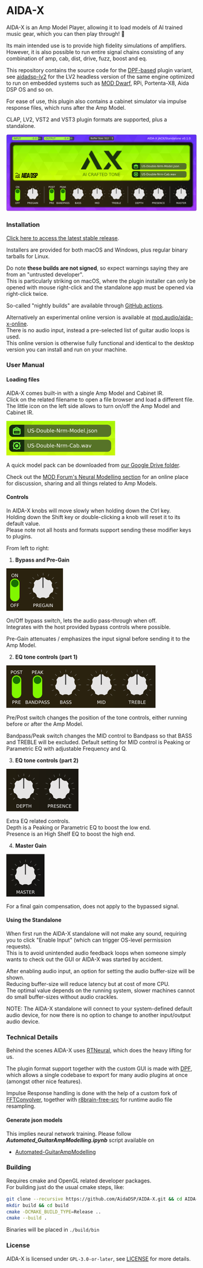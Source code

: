 # AIDA-X

AIDA-X is an Amp Model Player, allowing it to load models of AI trained music gear, which you can then play through! 🎸

Its main intended use is to provide high fidelity simulations of amplifiers.  
However, it is also possible to run entire signal chains consisting of any combination of amp, cab, dist, drive, fuzz, boost and eq.

This repository contains the source code for the [DPF-based](https://github.com/DISTRHO/DPF) plugin variant, see [aidadsp-lv2](https://github.com/AidaDSP/aidadsp-lv2) for the LV2 headless version of the same engine optimized to run on embedded systems such as [MOD Dwarf](https://mod.audio/dwarf/), RPi, Portenta-X8, Aida DSP OS and so on.

For ease of use, this plugin also contains a cabinet simulator via impulse response files, which runs after the Amp Model.

CLAP, LV2, VST2 and VST3 plugin formats are supported, plus a standalone.

![screenshot](docs/Screenshot.png "Screenshot")

### Installation ###

[Click here to access the latest stable release](https://github.com/AidaDSP/AIDA-X/releases/latest).

Installers are provided for both macOS and Windows, plus regular binary tarballs for Linux.

Do note **these builds are not signed**, so expect warnings saying they are from an "untrusted developer".  
This is particularly striking on macOS, where the plugin installer can only be opened with mouse right-click and the standalone app must be opened via right-click twice.

So-called "nightly builds" are available through [GitHub actions](https://github.com/AidaDSP/AIDA-X/actions/workflows/build.yml).

Alternatively an experimental online version is available at [mod.audio/aida-x-online](https://mod.audio/aida-x-online/).  
There is no audio input, instead a pre-selected list of guitar audio loops is used.  
This online version is otherwise fully functional and identical to the desktop version you can install and run on your machine.

### User Manual ###

#### Loading files ####

AIDA-X comes built-in with a single Amp Model and Cabinet IR.  
Click on the related filename to open a file browser and load a different file.  
The little icon on the left side allows to turn on/off the Amp Model and Cabinet IR.

<img height="91" alt="image" src="https://raw.githubusercontent.com/AidaDSP/AIDA-X/main/docs/Screenshot-files.png">

A quick model pack can be downloaded from [our Google Drive folder](https://drive.google.com/drive/folders/18MwNhuo9fjK8hlne6SAdhpGtL4bWsVz-).

Check out the [MOD Forum's Neural Modelling section](https://forum.mod.audio/c/neural/62) for an online place for discussion, sharing and all things related to Amp Models.

#### Controls ####

In AIDA-X knobs will move slowly when holding down the Ctrl key.  
Holding down the Shift key or double-clicking a knob will reset it to its default value.  
Please note not all hosts and formats support sending these modifier keys to plugins.

From left to right:

1. **Bypass and Pre-Gain**

<img height="112" alt="image" src="https://raw.githubusercontent.com/AidaDSP/AIDA-X/main/docs/Screenshot-params-1.png">

On/Off bypass switch, lets the audio pass-through when off.  
Integrates with the host provided bypass controls where possible.

Pre-Gain attenuates / emphasizes the input signal before sending it to the Amp Model.

2. **EQ tone controls (part 1)**

<img height="112" alt="image" src="https://raw.githubusercontent.com/AidaDSP/AIDA-X/main/docs/Screenshot-params-2.png">

Pre/Post switch changes the position of the tone controls, either running before or after the Amp Model.

Bandpass/Peak switch changes the MID control to Bandpass so that BASS and TREBLE will be excluded. Default setting for MID control is Peaking or Parametric EQ with adjustable Frequency and Q.

3. **EQ tone controls (part 2)**

<img height="112" alt="image" src="https://raw.githubusercontent.com/AidaDSP/AIDA-X/main/docs/Screenshot-params-3.png">

Extra EQ related controls.  
Depth is a Peaking or Parametric EQ to boost the low end.  
Presence is an High Shelf EQ to boost the high end.

4. **Master Gain**

<img height="112" alt="image" src="https://raw.githubusercontent.com/AidaDSP/AIDA-X/main/docs/Screenshot-params-4.png">

For a final gain compensation, does not apply to the bypassed signal.

#### Using the Standalone ####

When first run the AIDA-X standalone will not make any sound, requiring you to click "Enable Input" (which can trigger OS-level permission requests).  
This is to avoid unintended audio feedback loops when someone simply wants to check out the GUI or AIDA-X was started by accident.

After enabling audio input, an option for setting the audio buffer-size will be shown.  
Reducing buffer-size will reduce latency but at cost of more CPU.  
The optimal value depends on the running system, slower machines cannot do small buffer-sizes without audio crackles.

NOTE: The AIDA-X standalone will connect to your system-defined default audio device, for now there is no option to change to another input/output audio device.

### Technical Details ###

Behind the scenes AIDA-X uses [RTNeural](https://github.com/jatinchowdhury18/RTNeural), which does the heavy lifting for us.

The plugin format support together with the custom GUI is made with [DPF](https://github.com/DISTRHO/DPF), which allows a single codebase to export for many audio plugins at once (amongst other nice features).

Impulse Response handling is done with the help of a custom fork of [FFTConvolver](https://github.com/falkTX/FFTConvolver.git), together with [r8brain-free-src](https://github.com/avaneev/r8brain-free-src.git) for runtime audio file resampling.

#### Generate json models ####

This implies neural network training. Please follow __*Automated_GuitarAmpModelling.ipynb*__ script available on

- [Automated-GuitarAmpModelling](https://github.com/MaxPayne86/Automated-GuitarAmpModelling/tree/aidadsp_devel)

### Building ###

Requires cmake and OpenGL related developer packages.  
For building just do the usual cmake steps, like:

```sh
git clone --recursive https://github.com/AidaDSP/AIDA-X.git && cd AIDA-X
mkdir build && cd build
cmake -DCMAKE_BUILD_TYPE=Release ..
cmake --build .
```

Binaries will be placed in `./build/bin`

### License ###

AIDA-X is licensed under `GPL-3.0-or-later`, see [LICENSE](LICENSE) for more details.
